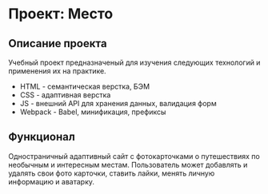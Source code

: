# Проект: Место

## Описание проекта
Учебный проект предназначеный для изучения следующих технологий и применения их на практике.

- HTML - семантическая верстка, БЭМ
- CSS - адаптивная верстка
- JS - внешний API для хранения данных, валидация форм
- Webpack - Babel, минификация, префиксы

## Функционал
Одностраничный адаптивный сайт с фотокарточками о путешествиях по необычным и интересным местам.
Пользователь может добавлять и удалять свои фото карточки, ставить лайки, менять личную информацию и аватарку.


